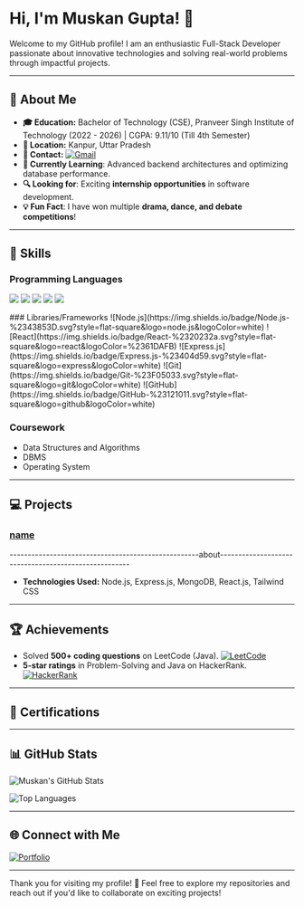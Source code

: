 # Hi, I'm Muskan Gupta! 👋

Welcome to my GitHub profile! I am an enthusiastic Full-Stack Developer passionate about innovative technologies and solving real-world problems through impactful projects.

---

## 🌟 About Me
- **🎓 Education:** Bachelor of Technology (CSE), Pranveer Singh Institute of Technology (2022 - 2026) | CGPA: 9.11/10 (Till 4th Semester)
- **📍 Location:** Kanpur, Uttar Pradesh
- **💌 Contact:** [![Gmail](https://img.shields.io/badge/-Gmail-D14836?style=flat-square&logo=gmail&logoColor=white)](mailto:muskangupta7414@gmail.com)
- **🌱 Currently Learning**: Advanced backend architectures and optimizing database performance.  
- **🔍 Looking for**: Exciting **internship opportunities** in software development.  
- **💡 Fun Fact**: I have won multiple **drama, dance, and debate competitions**!  
---

## 🚀 Skills

### Programming Languages
<p>  
  <img src="https://img.shields.io/badge/-C++-00599C?style=for-the-badge&logo=c%2B%2B&logoColor=white">  
  <img src="https://img.shields.io/badge/-Python-3776AB?style=for-the-badge&logo=python&logoColor=white">  
  <img src="https://img.shields.io/badge/-Java-007396?style=for-the-badge&logo=java&logoColor=white">  
  <img src="https://img.shields.io/badge/-JavaScript-F7DF1E?style=for-the-badge&logo=javascript&logoColor=black">  
  <img src="https://img.shields.io/badge/-SQL-4479A1?style=for-the-badge&logo=MySQL&logoColor=white">  
</p> 
### Libraries/Frameworks
![Node.js](https://img.shields.io/badge/Node.js-%2343853D.svg?style=flat-square&logo=node.js&logoColor=white)
![React](https://img.shields.io/badge/React-%2320232a.svg?style=flat-square&logo=react&logoColor=%2361DAFB)
![Express.js](https://img.shields.io/badge/Express.js-%23404d59.svg?style=flat-square&logo=express&logoColor=white)
![Git](https://img.shields.io/badge/Git-%23F05033.svg?style=flat-square&logo=git&logoColor=white)
![GitHub](https://img.shields.io/badge/GitHub-%23121011.svg?style=flat-square&logo=github&logoColor=white)

### Coursework
- Data Structures and Algorithms
- DBMS
- Operating System

---

## 💻 Projects

### [name](link)
----------------------------------------------------about-----------------------------------------------------
- **Technologies Used:** Node.js, Express.js, MongoDB, React.js, Tailwind CSS


---

## 🏆 Achievements
- Solved **500+ coding questions** on LeetCode (Java). [![LeetCode](https://img.shields.io/badge/LeetCode-%23FFA116.svg?style=flat-square&logo=leetcode&logoColor=white)](https://leetcode.com/u/muskan_gupta67/)
- **5-star ratings** in Problem-Solving and Java on HackerRank. [![HackerRank](https://img.shields.io/badge/-HackerRank-2EC866?style=flat-square&logo=HackerRank&logoColor=white)]()


---

## 📜 Certifications


---

## 📊 GitHub Stats  

![Muskan's GitHub Stats](https://github-readme-stats.vercel.app/api?username=muskaan-gupta&show_icons=true&theme=radical)  

![Top Languages](https://github-readme-stats.vercel.app/api/top-langs/?username=muskaan-gupta&layout=compact&theme=radical)  


---

## 🌐 Connect with Me
[![Portfolio](https://img.shields.io/badge/-Portfolio-orange)]()

---

Thank you for visiting my profile! 🌟 Feel free to explore my repositories and reach out if you'd like to collaborate on exciting projects!
